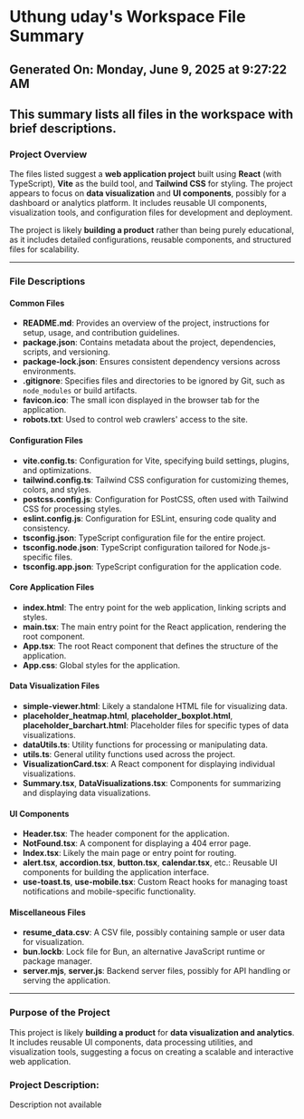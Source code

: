 # Uthung uday's Workspace File Summary
## Generated On: Monday, June 9, 2025 at 9:27:22 AM
This summary lists all files in the workspace with brief descriptions.
---
### Project Overview

The files listed suggest a **web application project** built using **React** (with TypeScript), **Vite** as the build tool, and **Tailwind CSS** for styling. The project appears to focus on **data visualization** and **UI components**, possibly for a dashboard or analytics platform. It includes reusable UI components, visualization tools, and configuration files for development and deployment.

The project is likely **building a product** rather than being purely educational, as it includes detailed configurations, reusable components, and structured files for scalability.

---

### File Descriptions

#### Common Files
- **README.md**: Provides an overview of the project, instructions for setup, usage, and contribution guidelines.
- **package.json**: Contains metadata about the project, dependencies, scripts, and versioning.
- **package-lock.json**: Ensures consistent dependency versions across environments.
- **.gitignore**: Specifies files and directories to be ignored by Git, such as `node_modules` or build artifacts.
- **favicon.ico**: The small icon displayed in the browser tab for the application.
- **robots.txt**: Used to control web crawlers' access to the site.

#### Configuration Files
- **vite.config.ts**: Configuration for Vite, specifying build settings, plugins, and optimizations.
- **tailwind.config.ts**: Tailwind CSS configuration for customizing themes, colors, and styles.
- **postcss.config.js**: Configuration for PostCSS, often used with Tailwind CSS for processing styles.
- **eslint.config.js**: Configuration for ESLint, ensuring code quality and consistency.
- **tsconfig.json**: TypeScript configuration file for the entire project.
- **tsconfig.node.json**: TypeScript configuration tailored for Node.js-specific files.
- **tsconfig.app.json**: TypeScript configuration for the application code.

#### Core Application Files
- **index.html**: The entry point for the web application, linking scripts and styles.
- **main.tsx**: The main entry point for the React application, rendering the root component.
- **App.tsx**: The root React component that defines the structure of the application.
- **App.css**: Global styles for the application.

#### Data Visualization Files
- **simple-viewer.html**: Likely a standalone HTML file for visualizing data.
- **placeholder_heatmap.html**, **placeholder_boxplot.html**, **placeholder_barchart.html**: Placeholder files for specific types of data visualizations.
- **dataUtils.ts**: Utility functions for processing or manipulating data.
- **utils.ts**: General utility functions used across the project.
- **VisualizationCard.tsx**: A React component for displaying individual visualizations.
- **Summary.tsx**, **DataVisualizations.tsx**: Components for summarizing and displaying data visualizations.

#### UI Components
- **Header.tsx**: The header component for the application.
- **NotFound.tsx**: A component for displaying a 404 error page.
- **Index.tsx**: Likely the main page or entry point for routing.
- **alert.tsx**, **accordion.tsx**, **button.tsx**, **calendar.tsx**, etc.: Reusable UI components for building the application interface.
- **use-toast.ts**, **use-mobile.tsx**: Custom React hooks for managing toast notifications and mobile-specific functionality.

#### Miscellaneous Files
- **resume_data.csv**: A CSV file, possibly containing sample or user data for visualization.
- **bun.lockb**: Lock file for Bun, an alternative JavaScript runtime or package manager.
- **server.mjs**, **server.js**: Backend server files, possibly for API handling or serving the application.

---

### Purpose of the Project

This project is likely **building a product** for **data visualization and analytics**. It includes reusable UI components, data processing utilities, and visualization tools, suggesting a focus on creating a scalable and interactive web application. 
### Project Description:
 Description not available
